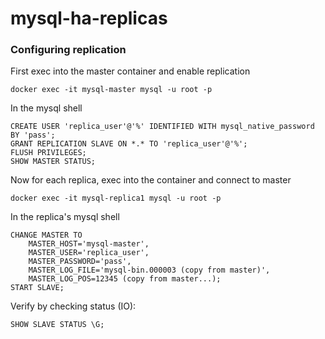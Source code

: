 # mysql-ha-replicas

### Configuring replication

First exec into the master container and enable replication

```
docker exec -it mysql-master mysql -u root -p
```

In the mysql shell
```
CREATE USER 'replica_user'@'%' IDENTIFIED WITH mysql_native_password BY 'pass';
GRANT REPLICATION SLAVE ON *.* TO 'replica_user'@'%';
FLUSH PRIVILEGES;
SHOW MASTER STATUS;
```

Now for each replica, exec into the container and connect to master

```
docker exec -it mysql-replica1 mysql -u root -p
```

In the replica's mysql shell

```
CHANGE MASTER TO
    MASTER_HOST='mysql-master',
    MASTER_USER='replica_user',
    MASTER_PASSWORD='pass',
    MASTER_LOG_FILE='mysql-bin.000003 (copy from master)', 
    MASTER_LOG_POS=12345 (copy from master...);               
START SLAVE;
```

Verify by checking status (IO):

```
SHOW SLAVE STATUS \G;
```

